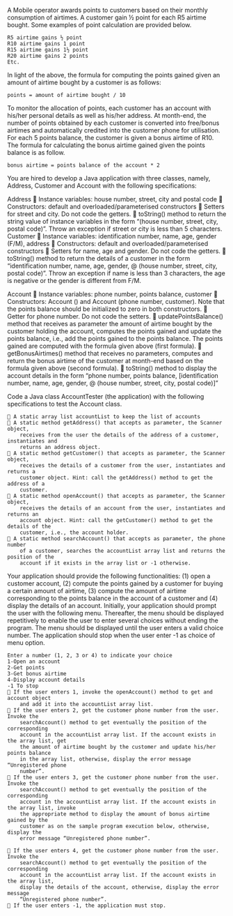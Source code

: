 A Mobile operator awards points to customers based on their monthly consumption of 
airtimes. A customer gain ½ point for each R5 airtime bought. Some examples of point 
calculation are provided below.

	R5 airtime gains ½ point
	R10 airtime gains 1 point
	R15 airtime gains 1½ point
	R20 airtime gains 2 points
	Etc.

In light of the above, the formula for computing the points gained given an amount of 
airtime bought by a customer is as follows: 

	points = amount of airtime bought / 10
To monitor the allocation of points, each customer has an account with his/her personal 
details as well as his/her address. At month-end, the number of points obtained by each 
customer is converted into free/bonus airtimes and automatically credited into the 
customer phone for utilisation. For each 5 points balance, the customer is given a bonus 
airtime of R10. The formula for calculating the bonus airtime gained given the points 
balance is as follow. 

	bonus airtime = points balance of the account * 2
You are hired to develop a Java application with three classes, namely, Address, 
Customer and Account with the following specifications:

Address
	 Instance variables: house number, street, city and postal code
	 Constructors: default and overloaded/parameterised constructors
	 Setters for street and city. Do not code the getters.
	 toString() method to return the string value of instance variables in the form
	“(house number, street, city, postal code)”.
	Throw an exception if street or city is less than 5 characters.
Customer
	 Instance variables: identification number, name, age, gender (F/M), address
	 Constructors: default and overloaded/parameterised constructors
	 Setters for name, age and gender. Do not code the getters.
	 toString() method to return the details of a customer in the form “identification	
		number, name, age, gender, @ (house number, street, city, postal code)”.
		Throw an exception if name is less than 3 characters, the age is negative or
		the gender is different from F/M.

Account
	 Instance variables: phone number, points balance, customer
	 Constructors: Account () and Account (phone number, customer). Note that
		the points balance should be initialized to zero in both constructors.
	 Getter for phone number. Do not code the setters.
	 updatePointsBalance() method that receives as parameter the amount of
		airtime bought by the customer holding the account, computes the points gained
		and update the points balance, i.e., add the points gained to the points balance.
		The points gained are computed with the formula given above (first formula).
	 getBonusAirtimes() method that receives no parameters, computes and return
		the bonus airtime of the customer at month-end based on the formula given
		above (second formula).
	 toString() method to display the account details in the form “phone number,
		points balance, [identification number, name, age, gender, @ (house number,
		street, city, postal code)]”
 
Code a Java class AccountTester (the application) with the following specifications to 
test the Account class. 

	 A static array list accountList to keep the list of accounts
	 A static method getAddress() that accepts as parameter, the Scanner object,
		receives from the user the details of the address of a customer, instantiates and
		returns an address object.
	 A static method getCustomer() that accepts as parameter, the Scanner object,
		receives the details of a customer from the user, instantiates and returns a
		customer object. Hint: call the getAddress() method to get the address of a
		customer.
	 A static method openAccount() that accepts as parameter, the Scanner object,
		receives the details of an account from the user, instantiates and returns an
		account object. Hint: call the getCustomer() method to get the details of the
		customer, i.e., the account holder.
	 A static method searchAccount() that accepts as parameter, the phone number
		of a customer, searches the accountList array list and returns the position of the
		account if it exists in the array list or -1 otherwise.
		
Your application should provide the following functionalities: (1) open a customer 
account, (2) compute the points gained by a customer for buying a certain amount of 
airtime, (3) compute the amount of airtime corresponding to the points balance in the 
account of a customer and (4) display the details of an account. 
Initially, your application should prompt the user with the following menu. Thereafter, 
the menu should be displayed repetitively to enable the user to enter several choices 
without ending the program. The menu should be displayed until the user enters a valid 
choice number. The application should stop when the user enter -1 as choice of menu 
option. 

	Enter a number (1, 2, 3 or 4) to indicate your choice
	1-Open an account
	2-Get points
	3-Get bonus airtime
	4-Display account details
	-1 To stop
	 If the user enters 1, invoke the openAccount() method to get and account object
		and add it into the accountList array list.
	 If the user enters 2, get the customer phone number from the user. Invoke the
		searchAccount() method to get eventually the position of the corresponding
		account in the accountList array list. If the account exists in the array list, get
		the amount of airtime bought by the customer and update his/her points balance
		in the array list, otherwise, display the error message “Unregistered phone
		number”.
	 If the user enters 3, get the customer phone number from the user. Invoke the
		searchAccount() method to get eventually the position of the corresponding
		account in the accountList array list. If the account exists in the array list, invoke
		the appropriate method to display the amount of bonus airtime gained by the
		customer as on the sample program execution below, otherwise, display the
		error message “Unregistered phone number”.
	
	 If the user enters 4, get the customer phone number from the user. Invoke the
		searchAccount() method to get eventually the position of the corresponding
		account in the accountList array list. If the account exists in the array list,
		display the details of the account, otherwise, display the error message
		“Unregistered phone number”.
	 If the user enters -1, the application must stop.